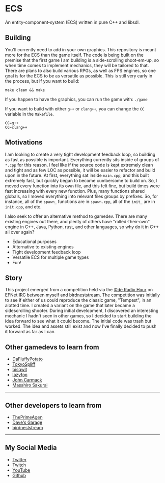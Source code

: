 # ECS

An entity-component-system (ECS) written in pure C++ and libsdl.

## Building

You'll currently need to add in your own graphics. This repository is meant more for the ECS than the game itself.
The code is being built on the premise that the first game I am building is a side-scrolling shoot-em-up, so when time comes to implement mechanics, they will be tailored to that.
There are plans to also build various RPGs, as well as FPS engines, so one goal is for the ECS to be as versatile as possible.
This is still very early in the process, but if you want to build:

```
make clean && make
```

If you happen to have the graphics, you can run the game with: `./game`

If you want to build with either `g++` or `clang++`, you can change the `CC` variable in the `Makefile`.

```
CC=g++
CC=clang++
```

## Motivations

I am looking to create a very tight development feedback loop, so building as fast as possible is important. Everything currently sits inside of groups of `*.cpp` for this reason. I feel like if the source code is kept extremely clean and tight and as few LOC as possible, it will be easier to refactor and build upon in the future. At first, everything sat inside `main.cpp`, and this built extremely fast, but quickly began to become cumbersome to build on. So, I moved every function into its own file, and this felt fine, but build times were fast increasing with every new function. Plus, many functions shared globals, so I moved everything into relevant files groups by prefixes. So, for instance, all of the `spawn_` functions are in `spawn.cpp`, all of the `init_` are in `init.cpp`, and etc.

I also seek to offer an alternative method to gamedev. There are many existing engines out there, and plenty of others have "rolled-their-own" engine in C++, Java, Python, rust, and other languages, so why do it in C++ all over again?

- Educational purposes
- Alternative to existing engines
- Tight development feedback loop
- Versatile ECS for multiple game types
- Fun!

## Story

This project emerged from a competition held via the [l0de Radio Hour](https://www.youtube.com/@l0de) on EFNet IRC between myself and [birdneststream](https://github.com/birdneststream/). The competition was initially to see if either of us could reproduce the classic game, "Tempest", in an alotted time. I created a variant on the game that later became a sidescrolling shooter. During initial development, I discovered an interesting mechanic I hadn't seen in other games, so I decided to start building the idea forward to see what it could become. The initial code was trash but worked. The idea and assets still exist and now I've finally decided to push it forward as far as I can.

## Other gamedevs to learn from

- [DaFluffyPotato](https://www.youtube.com/@DaFluffyPotato)
- [TokyoSpliff](https://www.youtube.com/@tokyospliff)
- [bisqwit](https://www.youtube.com/@Bisqwit)
- [lazyfoo](https://lazyfoo.net/)
- [John Carmack](https://twitter.com/ID_AA_Carmack)
- [Masahiro Sakurai](https://www.youtube.com/@sora_sakurai_en)

-----

## Other developers to learn from

- [ThePrimeAgen](https://www.youtube.com/@ThePrimeTimeagen)
- [Dave's Garage](https://www.youtube.com/@DavesGarage)
- [birdneststream](https://github.com/birdneststream/)

-----

## My Social Media

- [Twitter](https://twitter.com/evildojo666)
- [Twitch](https://twitch.tv/evildojo666)
- [YouTube](https://www.youtube.com/@evildojo666)
- [Github](https://www.github.com/mikedesu)

